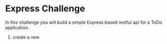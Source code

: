 # Express Challenge

In this challenge you will build a simple Express based restful api for a ToDo application.

1. create a new 